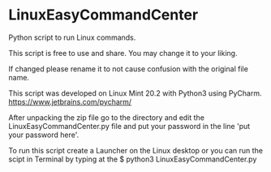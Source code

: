 # LinuxEasyCommandCenter
Python script to run Linux commands.

This script is free to use and share. You may change it to your liking.

If changed please rename it to not cause confusion with the original file name.

This script was developed on Linux Mint 20.2 with Python3 using PyCharm.
https://www.jetbrains.com/pycharm/

After unpacking the zip file go to the directory and edit the LinuxEasyCommandCenter.py
file and put your password in the line 'put your password here'.

To run this script create a Launcher on the Linux desktop
or you can run the scipt in Terminal by typing at the $ python3 LinuxEasyCommandCenter.py
